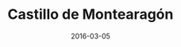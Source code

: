 ---
layout: post
categories: day-by-day
date: 2016-03-05
title: Castillo de Montearagón
image:
  thumbnail: /images/blog/thumbnails/2016-03-05-castillo-de-montearagón.jpg
  path: /images/blog/2016-03-05-castillo-de-montearagón.jpg
---